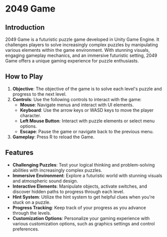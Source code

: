 # 2049 Game

## Introduction
2049 Game is a futuristic puzzle game developed in Unity Game Engine. It challenges players to solve increasingly complex puzzles by manipulating various elements within the game environment. With stunning visuals, engaging gameplay mechanics, and an immersive futuristic setting, 2049 Game offers a unique gaming experience for puzzle enthusiasts.

## How to Play
1. **Objective**: The objective of the game is to solve each level's puzzle and progress to the next level.
2. **Controls**: Use the following controls to interact with the game:
   - **Mouse**: Navigate menus and interact with UI elements.
   - **Keyboard**: Use the arrow keys or WASD keys to move the player character.
   - **Left Mouse Button**: Interact with puzzle elements or select menu options.
   - **Escape**: Pause the game or navigate back to the previous menu.
3. **Gameplay**: Press R to reload the Game.

## Features
- **Challenging Puzzles**: Test your logical thinking and problem-solving abilities with increasingly complex puzzles.
- **Immersive Environment**: Explore a futuristic world with stunning visuals and atmospheric sound design.
- **Interactive Elements**: Manipulate objects, activate switches, and discover hidden paths to progress through each level.
- **Hint System**: Utilize the hint system to get helpful clues when you're stuck on a puzzle.
- **Progress Tracking**: Keep track of your progress as you advance through the levels.
- **Customization Options**: Personalize your gaming experience with various customization options, such as graphics settings and control preferences.
